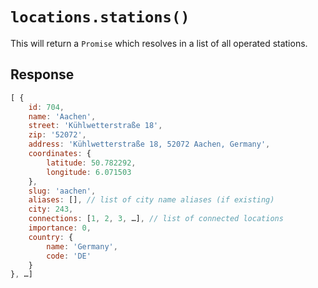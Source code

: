 # `locations.stations()`

This will return a `Promise` which resolves in a list of all operated stations.

## Response

```js
[ {
	id: 704,
	name: 'Aachen',
	street: 'Kühlwetterstraße 18',
	zip: '52072',
	address: 'Kühlwetterstraße 18, 52072 Aachen, Germany',
	coordinates: {
		latitude: 50.782292,
		longitude: 6.071503
	},
	slug: 'aachen',
	aliases: [], // list of city name aliases (if existing)
	city: 243,
	connections: [1, 2, 3, …], // list of connected locations
	importance: 0,
	country: {
		name: 'Germany',
		code: 'DE'
	}
}, …]
```